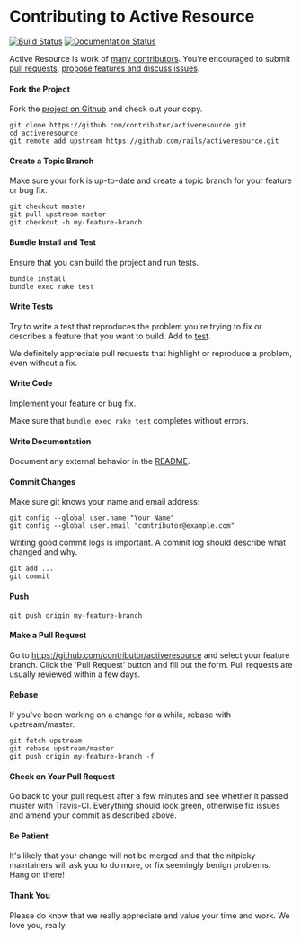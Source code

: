 Contributing to Active Resource
=====================

[![Build Status](https://travis-ci.org/rails/activeresource.svg?branch=master)](https://travis-ci.org/rails/activeresource)
[![Documentation Status](http://inch-ci.org/github/rails/activeresource.svg?branch=master)](http://inch-ci.org/github/rails/activeresource)

Active Resource is work of [many contributors](https://github.com/rails/activeresource/graphs/contributors). You're encouraged to submit [pull requests](https://github.com/rails/activeresource/pulls), [propose features and discuss issues](https://github.com/rails/activeresource/issues).

#### Fork the Project

Fork the [project on Github](https://github.com/rails/activeresource) and check out your copy.

```
git clone https://github.com/contributor/activeresource.git
cd activeresource
git remote add upstream https://github.com/rails/activeresource.git
```

#### Create a Topic Branch

Make sure your fork is up-to-date and create a topic branch for your feature or bug fix.

```
git checkout master
git pull upstream master
git checkout -b my-feature-branch
```

#### Bundle Install and Test

Ensure that you can build the project and run tests.

```
bundle install
bundle exec rake test
```

#### Write Tests

Try to write a test that reproduces the problem you're trying to fix or describes a feature that you want to build. Add to [test](test).

We definitely appreciate pull requests that highlight or reproduce a problem, even without a fix.

#### Write Code

Implement your feature or bug fix.

Make sure that `bundle exec rake test` completes without errors.

#### Write Documentation

Document any external behavior in the [README](README.rdoc).

#### Commit Changes

Make sure git knows your name and email address:

```
git config --global user.name "Your Name"
git config --global user.email "contributor@example.com"
```

Writing good commit logs is important. A commit log should describe what changed and why.

```
git add ...
git commit
```

#### Push

```
git push origin my-feature-branch
```

#### Make a Pull Request

Go to https://github.com/contributor/activeresource and select your feature branch. Click the 'Pull Request' button and fill out the form. Pull requests are usually reviewed within a few days.

#### Rebase

If you've been working on a change for a while, rebase with upstream/master.

```
git fetch upstream
git rebase upstream/master
git push origin my-feature-branch -f
```

#### Check on Your Pull Request

Go back to your pull request after a few minutes and see whether it passed muster with Travis-CI. Everything should look green, otherwise fix issues and amend your commit as described above.

#### Be Patient

It's likely that your change will not be merged and that the nitpicky maintainers will ask you to do more, or fix seemingly benign problems. Hang on there!

#### Thank You

Please do know that we really appreciate and value your time and work. We love you, really.
